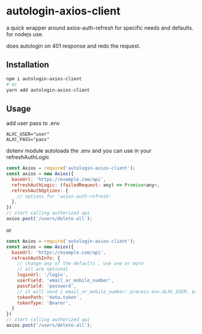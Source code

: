 # autologin-axios-client

a quick wrapper around axios-auth-refresh for specific needs and defaults. for nodejs use.

does autologin on 401 response and redo the request.

## Installation

```bash
npm i autologin-axios-client
# or
yarn add autologin-axios-client
```

## Usage

add user pass to .env

```env
ALXC_USER="user"
ALXC_PASS="pass"
```

dotenv module autoloads the .env and you can use in your refreshAuthLogic

```js
const Axios = require('autologin-axios-client');
const axios = new Axios({
  baseUrl: 'https://example.com/api',
  refreshAuthLogic: (failedRequest: any) => Promise<any>,
  refreshAuthOptions: {
    // options for 'axios-auth-refresh'
  },
})
// start calling authorized api
axios.post('/users/delete-all');
```

or

```js
const Axios = require('autologin-axios-client');
const axios = new Axios({
  baseUrl: 'https://example.com/api',
  refreshAuthInfo: {
    // change any of the defaults , use one or more
    // all are optional
    loginUrl: '/login',
    userField: 'email_or_mobile_number',
    passField: 'password',
    // it will send { email_or_mobile_number: process.env.ALXC_USER, password: process.env.ALXC_PASS }
    tokenPath: 'data.token',
    tokenType: 'Bearer',
  }
})
// start calling authorized api
axios.post('/users/delete-all');
```
